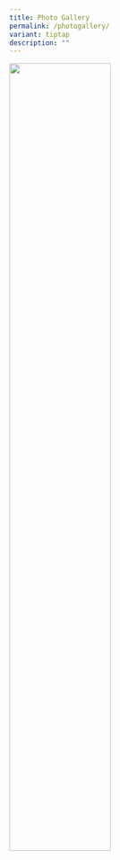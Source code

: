```yaml
---
title: Photo Gallery
permalink: /photogallery/
variant: tiptap
description: ""
---
```

<p></p><a class="isomer-image-wrapper" href="https://www.flickr.com/photos/199885725@N02/collections/72157722511714903/"><img style="width: 60%;" height="auto" width="100%" alt="" src="/images/Events_Photo_2024.png"></a>
<p></p>
